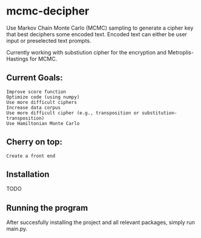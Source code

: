 # mcmc-decipher
Use Markov Chain Monte Carlo (MCMC) sampling to generate a cipher key that best deciphers some encoded text. Encoded text can either be user input or preselected text prompts.

Currently working with substiution cipher for the encryption and Metroplis-Hastings for MCMC. 

## Current Goals:
    Improve score function
    Optimize code (using numpy)
    Use more difficult ciphers
    Increase data corpus
    Use more difficult cipher (e.g., transposition or substitution-transposition)
    Use Hamiltonian Monte Carlo

## Cherry on top:
    Create a front end
    
## Installation
TODO

## Running the program
After succesfully installing the project and all relevant packages, simply run main.py.
